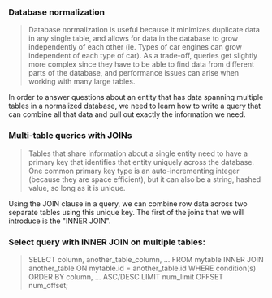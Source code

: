 ### Database normalization
> Database normalization is useful because it minimizes duplicate data in any single table, and
> allows for data in the database to grow independently of each other (ie. Types of car engines can grow independent of each type of car).
> As a trade-off, queries get slightly more complex since they have to be able to find data from different parts of the database, and
> performance issues can arise when working with many large tables.

In order to answer questions about an entity that has data spanning multiple tables in a normalized database, we need to learn how to write a query that can combine all that data and pull out exactly the information we need.

### Multi-table queries with JOINs
> Tables that share information about a single entity need to have a primary key that identifies that entity uniquely across the database.
> One common primary key type is an auto-incrementing integer (because they are space efficient), but it can also be a string, hashed value, so long as it is unique.

Using the JOIN clause in a query, we can combine row data across two separate tables using this unique key. The first of the joins that we will introduce is the "INNER JOIN".

### Select query with INNER JOIN on multiple tables:

> SELECT column, another_table_column, …
> FROM mytable
> INNER JOIN another_table
> ON mytable.id = another_table.id
> WHERE condition(s)
> ORDER BY column, … ASC/DESC
> LIMIT num_limit OFFSET num_offset;
